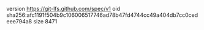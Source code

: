 version https://git-lfs.github.com/spec/v1
oid sha256:afc1191f504b9c106006517746ad78b47fd4744cc49a404db7cc0cedeee794a8
size 8471
